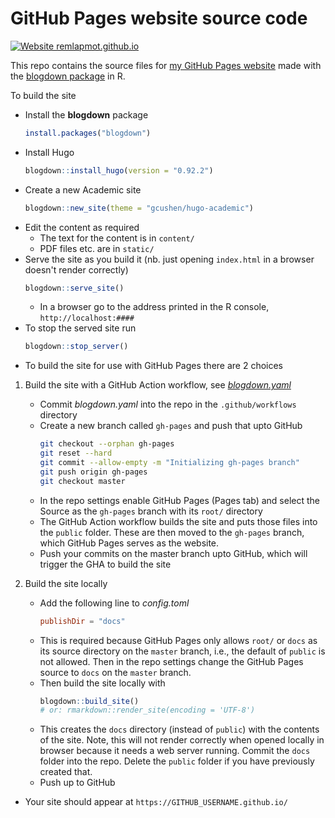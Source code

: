 # GitHub Pages website source code

[![Website remlapmot.github.io](https://img.shields.io/website-up-down-green-red/https/remlapmot.github.io.svg)](https://remlapmot.github.io/)

This repo contains the source files for [my GitHub Pages website](https://remlapmot.github.io) made with the [blogdown package](https://bookdown.org/yihui/blogdown/) in R.

To build the site

* Install the **blogdown** package
    ``` r
    install.packages("blogdown")
    ```
* Install Hugo
    ``` r
    blogdown::install_hugo(version = "0.92.2")
    ```
* Create a new Academic site
    ``` r
    blogdown::new_site(theme = "gcushen/hugo-academic")
    ```
* Edit the content as required
  * The text for the content is in `content/`
  * PDF files etc. are in `static/`
* Serve the site as you build it (nb. just opening `index.html` in a browser doesn't render correctly)
    ``` r
    blogdown::serve_site()
    ```  
  * In a browser go to the address printed in the R console, `http://localhost:####`  
* To stop the served site run  
    ```r
    blogdown::stop_server()
    ```  
* To build the site for use with GitHub Pages there are 2 choices

1. Build the site with a GitHub Action workflow, see [_blogdown.yaml_](.github/workflows/blogdown.yaml)
    * Commit _blogdown.yaml_ into the repo in the `.github/workflows` directory
    * Create a new branch called `gh-pages` and push that upto GitHub
        ```bash
        git checkout --orphan gh-pages
        git reset --hard
        git commit --allow-empty -m "Initializing gh-pages branch"
        git push origin gh-pages
        git checkout master
        ```  
    * In the repo settings enable GitHub Pages (Pages tab) and select the Source as the `gh-pages` branch with its `root/` directory
    * The GitHub Action workflow builds the site and puts those files into the `public` folder. These are then moved to the `gh-pages` branch, which GitHub Pages serves as the website.
    * Push your commits on the master branch upto GitHub, which will trigger the GHA to build the site
2. Build the site locally

    * Add the following line to _config.toml_  
        ```toml
        publishDir = "docs"
        ```  
    * This is required because GitHub Pages only allows `root/` or `docs` as its source directory on the `master` branch, i.e., the default of `public` is not allowed. Then in the repo settings change the GitHub Pages source to `docs` on the `master` branch.
    * Then build the site locally with 
        ``` r
        blogdown::build_site()
        # or: rmarkdown::render_site(encoding = 'UTF-8')
        ```  
    * This creates the `docs` directory (instead of `public`) with the contents of the site. Note, this will not render correctly when opened locally in browser because it needs a web server running. Commit the `docs` folder into the repo. Delete the `public` folder if you have previously created that.
    * Push up to GitHub
* Your site should appear at `https://GITHUB_USERNAME.github.io/`
